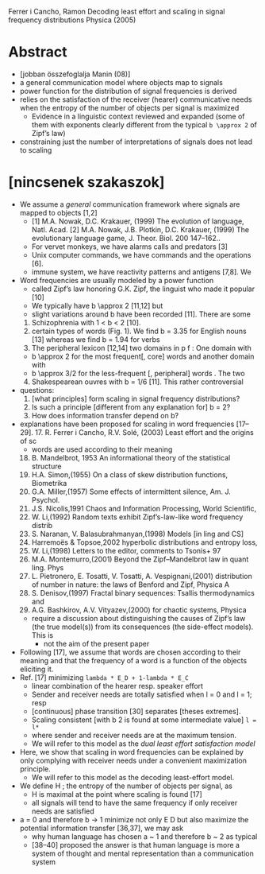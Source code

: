 Ferrer i Cancho, Ramon
Decoding least effort and scaling in signal frequency distributions
Physica (2005)

# Abstract

* [jobban összefoglalja Manin (08)]
* a general communication model where objects map to signals
* power function for the distribution of signal frequencies is derived
* relies on the satisfaction of the receiver (hearer) communicative needs
  when the entropy of the number of objects per signal is maximized
  * Evidence in a linguistic context reviewed and expanded
    (some of them with exponents clearly different from the typical
    `b \approx 2` of Zipf’s law)
* constraining just the number of interpretations of signals does not lead to
  scaling

# [nincsenek szakaszok]

* We assume a _general_ communication framework where signals are mapped to
  objects [1,2]
  * [1] M.A. Nowak, D.C. Krakauer, (1999) The evolution of language, Natl. Acad.
    [2] M.A. Nowak, J.B. Plotkin, D.C. Krakauer, (1999)
      The evolutionary language game, J. Theor. Biol. 200 147–162..
  * For vervet monkeys, we have alarms calls and predators [3]
  * Unix computer commands, we have commands and the operations [6].
  * immune system, we have reactivity patterns and antigens [7,8]. We
* Word frequencies are usually modeled by a power function
  * called Zipf’s law honoring G.K. Zipf, the linguist who made it popular [10]
  * We typically have b \approx 2 [11,12] but
  * slight variations around b have been recorded [11].  There are some
  1. Schizophrenia with 1 < b < 2 [10].
  2. certain types of words (Fig.  1). We find
    b = 3.35 for English nouns [13] whereas we find b = 1.94 for verbs
  3. The peripheral lexicon [12,14] two domains in p f : One domain with
    * b \approx  2 for the most frequent[, core] words  and another domain with
    * b \approx 3/2 for the less-frequent [, peripheral] words . The two
  4. Shakespearean ouvres with b = 1/6 [11]. This rather controversial
* questions:
  1. [what principles] form scaling in signal frequency distributions?
  2. Is such a principle [different from any explanation for] b = 2?
  3. How does information transfer depend on b?
* explanations have been proposed for scaling in word frequencies [17–29].
  17. R. Ferrer i Cancho, R.V. Solé, (2003) Least effort and the origins of sc
    * words are used according to their meaning
  18. B. Mandelbrot, 1953 An informational theory of the statistical structure
  19. H.A. Simon,(1955) On a class of skew distribution functions, Biometrika
  20. G.A. Miller,(1957) Some effects of intermittent silence, Am. J. Psychol.
  21. J.S. Nicolis,1991 Chaos and Information Processing, World Scientific,
  22. W. Li,(1992) Random texts exhibit Zipf’s-law-like word frequency distrib
  23. S. Naranan, V. Balasubrahmanyan,(1998) Models [in ling and CS]
  24. Harremoës & Topsoe,2002  hyperbolic distributions and entropy loss,
  25. W. Li,(1998) Letters to the editor, comments to Tsonis+ 97
  26. M.A. Montemurro,(2001) Beyond the Zipf–Mandelbrot law in quant ling. Phys
  27. L. Pietronero, E. Tosatti, V. Tosatti, A. Vespignani,(2001)
      distribution of number in nature: the laws of Benford and Zipf, Physica A
  28. S. Denisov,(1997) Fractal binary sequences: Tsallis thermodynamics and
  29. A.G. Bashkirov, A.V. Vityazev,(2000) for chaotic systems, Physica
  * require a discussion about distinguishing the causes of Zipf’s law (the
    true model(s)) from its consequences (the side-effect models). This is
    * not the aim of the present paper
* Following [17], we assume that
  words are chosen according to their meaning and that the
  frequency of a word is a function of the objects eliciting it.
* Ref. [17] minimizing `lambda * E_D + 1-lambda * E_C`
  * linear combination of the hearer resp. speaker effort
  * Sender and receiver needs are totally satisfied when l = 0 and l = 1; resp
  * [continuous] phase transition [30] separates [theses extremes].
  * Scaling consistent [with b 2 is found at some intermediate value] `l = l*`
  * where sender and receiver needs are at the maximum tension.
  * We will refer to this model as the _dual least effort satisfaction model_
* Here, we show that scaling in word frequencies can be explained by only
  complying with receiver needs under a convenient maximization principle.
  * We will refer to this model as the decoding least-effort model.
* We define H ; the entropy of the number of objects per signal, as
  * H is maximal at the point where scaling is found [17]
  * all signals will tend to have the same frequency if only receiver needs are
    satisfied
* a = 0 and therefore b -> 1 minimize not only E D but also maximize the
  potential information transfer [36,37], we may ask
  * why human language has chosen a ~ 1 and therefore b ~ 2 as typical
  * [38–40] proposed the answer is that
    human language is more a system of thought and mental representation
    than a communication system
